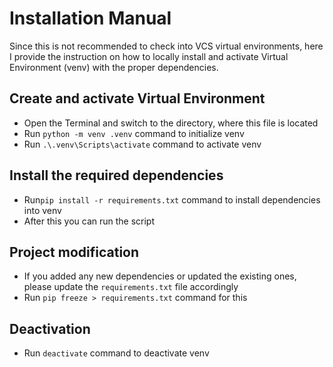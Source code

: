 # Installation Manual

Since this is not recommended to check into VCS virtual environments,
here I provide the instruction on how to locally install and activate
Virtual Environment (venv) with the proper dependencies.

## Create and activate Virtual Environment
- Open the Terminal and switch to the directory, where this file is located
- Run `python -m venv .venv` command to initialize venv
- Run `.\.venv\Scripts\activate` command to activate venv

## Install the required dependencies
- Run`pip install -r requirements.txt` command to install dependencies into venv
- After this you can run the script

## Project modification
- If you added any new dependencies or updated the existing ones,
please update the `requirements.txt` file accordingly
- Run `pip freeze > requirements.txt` command for this

## Deactivation
- Run `deactivate` command to deactivate venv